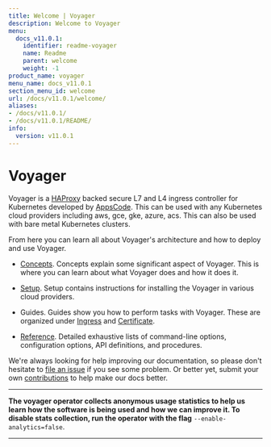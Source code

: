 ```yaml
---
title: Welcome | Voyager
description: Welcome to Voyager
menu:
  docs_v11.0.1:
    identifier: readme-voyager
    name: Readme
    parent: welcome
    weight: -1
product_name: voyager
menu_name: docs_v11.0.1
section_menu_id: welcome
url: /docs/v11.0.1/welcome/
aliases:
- /docs/v11.0.1/
- /docs/v11.0.1/README/
info:
  version: v11.0.1
---
```


# Voyager

Voyager is a [HAProxy](http://www.haproxy.org/) backed secure L7 and L4 ingress controller for Kubernetes developed by [AppsCode](https://appscode.com). This can be used with any Kubernetes cloud providers including aws, gce, gke, azure, acs. This can also be used with bare metal Kubernetes clusters.

From here you can learn all about Voyager's architecture and how to deploy and use Voyager.

- [Concepts](/docs/v11.0.1/concepts/). Concepts explain some significant aspect of Voyager. This
is where you can learn about what Voyager does and how it does it.

- [Setup](/docs/v11.0.1/setup/). Setup contains instructions for installing
  the Voyager in various cloud providers.

- Guides. Guides show you how to perform tasks with Voyager. These are organized under [Ingress](/docs/v11.0.1/guides/ingress) and [Certificate](/docs/v11.0.1/guides/certificate).

- [Reference](/docs/v11.0.1/reference/). Detailed exhaustive lists of
command-line options, configuration options, API definitions, and procedures.

We're always looking for help improving our documentation, so please don't hesitate to
[file an issue](https://github.com/appscode/voyager/issues/new) if you see some problem.
Or better yet, submit your own [contributions](/docs/v11.0.1/CONTRIBUTING) to help
make our docs better.

---

**The voyager operator collects anonymous usage statistics to help us learn how the software is being used and how we can improve it.
To disable stats collection, run the operator with the flag** `--enable-analytics=false`.

---
